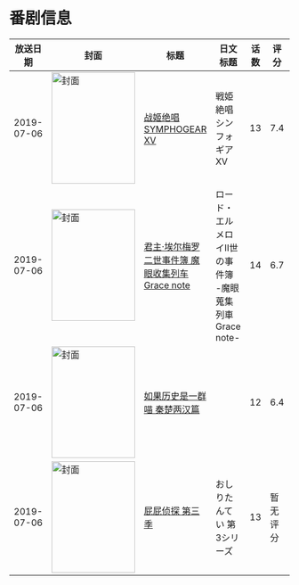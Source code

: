 # 番剧信息

|放送日期|封面|标题|日文标题|话数|评分|评分人数|
|---|---|---|---|---|---|---|
|2019-07-06|<img src="//lain.bgm.tv/pic/cover/c/35/02/170689_iY6VI.jpg" alt="封面" style="width:150px;height:200px;object-fit:cover;">|[战姬绝唱SYMPHOGEAR XV](https://bangumi.tv/subject/170689)|戦姫絶唱シンフォギアXV|13|7.4|826人评分|
|2019-07-06|<img src="//lain.bgm.tv/pic/cover/c/1e/f7/267732_41wjh.jpg" alt="封面" style="width:150px;height:200px;object-fit:cover;">|[君主·埃尔梅罗二世事件簿 魔眼收集列车 Grace note](https://bangumi.tv/subject/267732)|ロード・エルメロイⅡ世の事件簿 -魔眼蒐集列車 Grace note-|14|6.7|4847人评分|
|2019-07-06|<img src="//lain.bgm.tv/pic/cover/c/2e/8a/280601_gkBPU.jpg" alt="封面" style="width:150px;height:200px;object-fit:cover;">|[如果历史是一群喵 秦楚两汉篇](https://bangumi.tv/subject/280601)||12|6.4|103人评分|
|2019-07-06|<img src="//lain.bgm.tv/pic/cover/c/0f/14/303878_IIGTk.jpg" alt="封面" style="width:150px;height:200px;object-fit:cover;">|[屁屁侦探 第三季](https://bangumi.tv/subject/303878)|おしりたんてい 第3シリーズ|13|暂无评分|少于10人评分|
